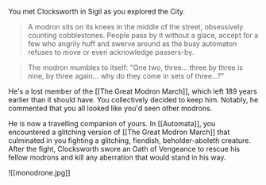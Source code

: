 You met Clocksworth in Sigil as you explored the City.

> A modron sits on its knees in the middle of the street, obsessively counting cobblestones. People pass by it without a glace, accept for a few who angrily huff and swerve around as the busy automaton refuses to move or even acknowledge passers-by.

> The modron mumbles to itself: "One two, three... three by three is nine, by three again... why do they come in sets of three...?"

He's a lost member of the [[The Great Modron March]], which left 189 years earlier than it should have. You collectively decided to keep him. Notably, he commented that you all looked like you'd seen other modrons.

He is now a travelling companion of yours. In [[Automata]], you encountered a glitching version of [[The Great Modron March]] that culminated in you fighting a glitching, fiendish, beholder-aboleth creature. After the fight, Clocksworth swore an Oath of Vengeance to rescue his fellow modrons and kill any aberration that would stand in his way.

![[monodrone.jpg]]